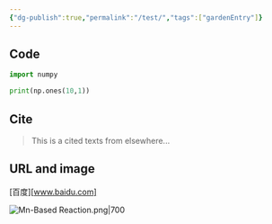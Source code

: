 ```yaml
---
{"dg-publish":true,"permalink":"/test/","tags":["gardenEntry"]}
---
```



## Code
~~~python
import numpy

print(np.ones(10,1))
~~~

## Cite

>This is a cited texts from elsewhere...

## URL and image

[百度][www.baidu.com]

![Mn-Based Reaction.png|700](/img/user/png/Mn-Based%20Reaction.png)






